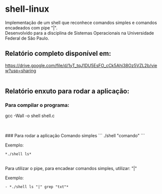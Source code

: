 # shell-linux
Implementação de um shell que reconhece comandos simples e comandos encadeados com pipe "|".</br>
Desenvolvido para a disciplina de Sistemas Operacionais na Universidade Federal de São Paulo.
</br>
## Relatório completo disponível em:
https://drive.google.com/file/d/1yT_tqJ1DU5EsFO_cCk5Ahj38Oz5VZL2b/view?usp=sharing
</br></br>
## Relatório enxuto para rodar a aplicação:

### Para compilar o programa:
gcc -Wall -o shell shell.c

</br>
</br>
### Para rodar a aplicação
Comando simples
```
./shell "comando"
```

Exemplo:
```
*./shell ls*
```
</br>
Para utilizar o pipe, para encadear comandos simples, utilizar: "|"

Exemplo:
```
- *./shell ls "|" grep "txt"*
```
